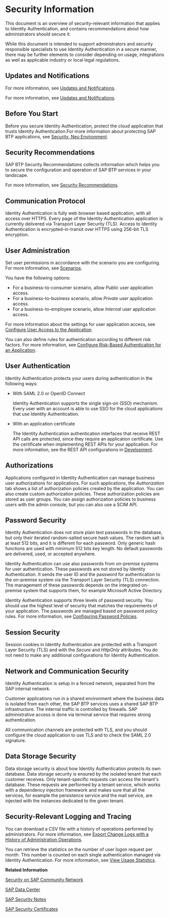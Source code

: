 <!-- loio6e88d8218f0d4f7693048881c9e07c79 -->

# Security Information

This document is an overview of security-relevant information that applies to Identity Authentication, and contains recommendations about how administrators should secure it.

While this document is intended to support administrators and security responsible specialists to use Identity Authentication in a secure manner, there may be further elements to consider depending on usage, integrations as well as applicable industry or local legal regulations.



<a name="loio6e88d8218f0d4f7693048881c9e07c79__section_dy3_bxm_j1b"/>

## Updates and Notifications

For more information, see [Updates and Notifications](../updates-and-notifications-8e44a7a.md).

For more information, see [Updates and Notifications](https://help.sap.com/viewer/6d6d63354d1242d185ab4830fc04feb1/Cloud/en-US/8e44a7a2bb2241deb6d7f4131aa9494b.html).



## Before You Start

Before you secure Identity Authentication, protect the cloud application that trusts Identity Authentication.For more information about protecting SAP BTP applications, see [Security, Neo Environment](https://help.sap.com/viewer/ea72206b834e4ace9cd834feed6c0e09/Cloud/en-US/3438252775d84bdfa211e79147561c99.html).



<a name="loio6e88d8218f0d4f7693048881c9e07c79__section_xq4_2mx_p5b"/>

## Security Recommendations

SAP BTP Security Recommendations collects information which helps you to secure the configuration and operation of SAP BTP services in your landscape.

For more information, see [Security Recommendations](https://help.sap.com/docs/BTP/c8a9bb59fe624f0981efa0eff2497d7d/531f33def8074ccdb6f1f784a34dafcb.html?seclist-index=BTP-IAS).



<a name="loio6e88d8218f0d4f7693048881c9e07c79__section_rfg_hfn_j1b"/>

## Communication Protocol

Identity Authentication is fully web browser based application, with all access over HTTPS. Every page of the Identity Authentication application is currently delivered via Transport Layer Security \(TLS\). Access to Identity Authentication is encrypted-in-transit over HTTPS using 256-bit TLS encryption.



## User Administration

Set user permissions in accordance with the scenario you are configuring. For more information, see [Scenarios](../scenarios-fb9898d.md).

You have the following options:

-   For a business-to-consumer scenario, allow *Public* user application access.
-   For a business-to-business scenario, allow *Private* user application access.
-   For a business-to-employee scenario, allow *Internal* user application access.

For more information about the settings for user application access, see [Configure User Access to the Application](../Operation-Guide/configure-user-access-to-the-application-8b147c4.md).

You can also define rules for authentication according to different risk factors. For more information, see [Configure Risk-Based Authentication for an Application](../Operation-Guide/configure-risk-based-authentication-for-an-application-bc52fbf.md#loiobc52fbf3d59447bbb6aa22f80d8b6056).



## User Authentication

Identity Authentication protects your users during authentication in the following ways:

-   With SAML 2.0 or OpenID Connect

    Identity Authentication supports the single sign-on \(SSO\) mechanism. Every user with an account is able to use SSO for the cloud applications that use Identity Authentication.

-   With an application certificate

    The Identity Authentication authentication interfaces that receive REST API calls are protected, since they require an application certificate. Use the certificate when implementing REST APIs for your application. For more information, see the REST API configurations in [Development](../Development/development-55ab9b8.md).




<a name="loio6e88d8218f0d4f7693048881c9e07c79__section_vcg_wrk_25b"/>

## Authorizations

Applications configured in Identity Authentication can manage business user authorizations for applications. For such applications, the *Authorization* tab shows a list of authorization policies created by the application. You can also create custom authorization policies. These authorization policies are stored as user groups. You can assign authorization policies to business users with the admin console, but you can also use a SCIM API.



## Password Security

Identity Authentication does not store plain text passwords in the database, but only their iterated random-salted secure hash values. The random salt is at least 512 bits, and it is different for each password. Only generic hash functions are used with minimum 512 bits key length. No default passwords are delivered, used, or accepted anywhere.

Identity Authentication can use also passwords from on-premise systems for user authentication. These passwords are not stored by Identity Authentication. It sends the user ID and the password for authentication to the on-premise system via the Transport Layer Security \(TLS\) connection. The management of these passwords depends on the integrated on-premise system that supports them, for example Microsoft Active Directory.

Identity Authentication supports three levels of password security. You should use the highest level of security that matches the requirements of your application. The passwords are managed based on password policy rules. For more information, see [Configuring Password Policies](../Operation-Guide/configuring-password-policies-12b3395.md).



## Session Security

Session cookies in Identity Authentication are protected with a Transport Layer Security \(TLS\) and with the *Secure* and *HttpOnly* attributes. You do not need to make any additional configurations for Identity Authentication.



## Network and Communication Security

Identity Authentication is setup in a fenced network, separated from the SAP internal network.

Customer applications run in a shared environment where the business data is isolated from each other, the SAP BTP services uses a shared SAP BTP infrastructure. The internal traffic is controlled by firewalls. SAP administrative access is done via terminal service that requires strong authentication.

All communication channels are protected with TLS, and you should configure the cloud application to use TLS and to check the SAML 2.0 signature.



## Data Storage Security

Data storage security is about how Identity Authentication protects its own database. Data storage security is ensured by the isolated tenant that each customer receives. Only tenant-specific requests can access the tenant's database. These requests are performed by a tenant service, which works with a dependency injection framework and makes sure that all the services, for example the persistence service and the mail service, are injected with the instances dedicated to the given tenant.



## Security-Relevant Logging and Tracing

You can download a CSV file with a history of operations performed by administrators. For more information, see [Export Change Logs with a History of Administration Operations](../Monitoring-and-Reporting/export-change-logs-with-a-history-of-administration-operations-9d96aae.md).

You can retrieve the statistics on the number of user logon request per month. This number is counted on each single authentication managed via Identity Authentication. For more information, see [View Usage Statistics](../Monitoring-and-Reporting/view-usage-statistics-a299d84.md).

**Related Information**  


[Security on SAP Community Network](http://scn.sap.com/community/security)

[SAP Data Center](http://www.sapdatacenter.com/)

[SAP Security Notes](https://support.sap.com/securitynotes)

[SAP Security Certificates](https://www.sap.com/corporate/en/company/quality.html#certificates)

